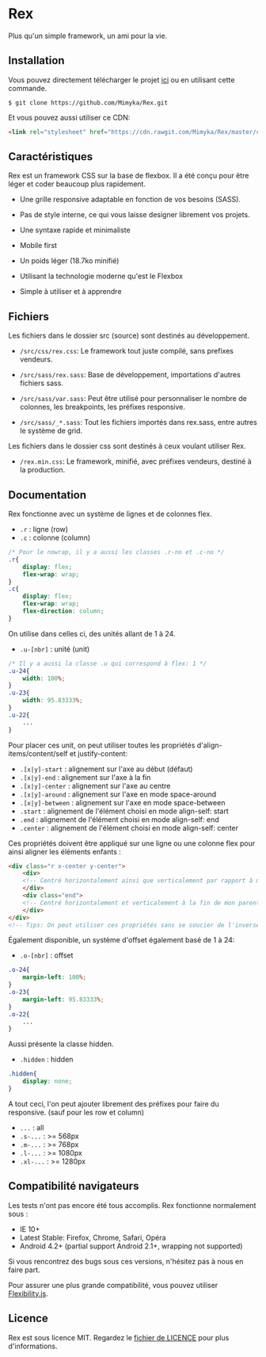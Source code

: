 Rex
===

Plus qu'un simple framework, un ami pour la vie.

Installation
------------

Vous pouvez directement télécharger le projet [ici][] ou en utilisant cette commande.

```shell
$ git clone https://github.com/Mimyka/Rex.git
```

Et vous pouvez aussi utiliser ce CDN:

``` html
<link rel="stylesheet" href="https://cdn.rawgit.com/Mimyka/Rex/master/css/rex.min.css">
```

[ici]: https://github.com/Mimyka/Rex/blob/master/rex.min.css

Caractéristiques
----------------

Rex est un framework CSS sur la base de flexbox.
Il a été conçu pour être léger et coder beaucoup plus rapidement.

* Une grille responsive adaptable en fonction de vos besoins (SASS).

* Pas de style interne, ce qui vous laisse designer librement vos projets.

* Une syntaxe rapide et minimaliste

* Mobile first

* Un poids léger (18.7ko minifié)

* Utilisant la technologie moderne qu'est le Flexbox

* Simple à utiliser et à apprendre

Fichiers
--------

Les fichiers dans le dossier src (source) sont destinés au développement.

* `/src/css/rex.css`: Le framework tout juste compilé, sans prefixes vendeurs.

* `/src/sass/rex.sass`: Base de développement, importations d'autres fichiers sass.

* `/src/sass/var.sass`: Peut être utilisé pour personnaliser le nombre de colonnes, les breakpoints, les préfixes responsive.

* `/src/sass/_*.sass`: Tout les fichiers importés dans rex.sass, entre autres le système de grid.

Les fichiers dans le dossier css sont destinés à ceux voulant utiliser Rex.

* `/rex.min.css`: Le framework, minifié, avec préfixes vendeurs, destiné à la production.

Documentation
-------------

Rex fonctionne avec un système de lignes et de colonnes flex.
* `.r` : ligne (row)
* `.c` : colonne (column)

``` css
/* Pour le nowrap, il y a aussi les classes .r-no et .c-no */
.r{
    display: flex;
    flex-wrap: wrap;
}
.c{
    display: flex;
    flex-wrap: wrap;
    flex-direction: column;
}
```

On utilise dans celles ci, des unités allant de 1 à 24.
* `.u-[nbr]` : unité (unit)

``` css
/* Il y a aussi la classe .u qui correspond à flex: 1 */
.u-24{
    width: 100%;
}
.u-23{
    width: 95.83333%;     
}
.u-22{
    ...
}
```

Pour placer ces unit, on peut utiliser toutes les propriétés d'align-items/content/self et justify-content:
* `.[x|y]-start` : alignement sur l'axe au début (défaut)
* `.[x|y]-end` : alignement sur l'axe à la fin
* `.[x|y]-center` : alignement sur l'axe au centre
* `.[x|y]-around` : alignement sur l'axe en mode space-around
* `.[x|y]-between` : alignement sur l'axe en mode space-between
* `.start` : alignement de l'élément choisi en mode align-self: start
* `.end` : alignement de l'élément choisi en mode align-self: end
* `.center` : alignement de l'élément choisi en mode align-self: center

Ces propriétés doivent être appliqué sur une ligne ou une colonne flex pour ainsi aligner les éléments enfants :

``` html
<div class="r x-center y-center">
    <div>
	<!-- Centré horizontalement ainsi que verticalement par rapport à mon parent -->
    </div>
    <div class="end">
	<!-- Centré horizontalement et verticalement à la fin de mon parent -->
    </div>
</div>
<!-- Tips: On peut utiliser ces propriétés sans se soucier de l'inversement des axes en mode colonne, rex est là pour ça ;) -->
```

Également disponible, un système d'offset également basé de 1 à 24:
* `.o-[nbr]` : offset

``` css
.o-24{
    margin-left: 100%;
}
.o-23{
    margin-left: 95.83333%;     
}
.o-22{
    ...
}
```

Aussi présente la classe hidden.
* `.hidden` : hidden

``` css
.hidden{
    display: none;
}
```


A tout ceci, l'on peut ajouter librement des préfixes pour faire du responsive. (sauf pour les row et column)
* `...` : all
* `.s-...` : >= 568px
* `.m-...` : >= 768px
* `.l-...` : >= 1080px
* `.xl-...` : >= 1280px


Compatibilité navigateurs
-------------------------

Les tests n'ont pas encore été tous accomplis.
Rex fonctionne normalement sous :

* IE 10+
* Latest Stable: Firefox, Chrome, Safari, Opéra
* Android 4.2+ (partial support Android 2.1+, wrapping not supported)

Si vous rencontrez des bugs sous ces versions, n'hésitez pas à nous en faire part.

Pour assurer une plus grande compatibilité, vous pouvez utiliser [Flexibility.js][].

[Flexibility.js]: https://github.com/jonathantneal/flexibility

Licence
-------

Rex est sous licence MIT.
Regardez le [fichier de LICENCE][] pour plus d'informations.


[fichier de LICENCE]: https://github.com/Mimyka/Rex/blob/master/LICENSE
